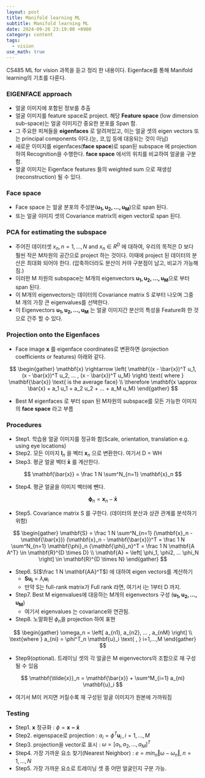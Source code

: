 ```yaml
---
layout: post
title: Manifold learning ML
subtitle: Manifold learning ML
date: 2024-09-26 23:19:00 +0900
category: content
tags:
  - vision
use_math: true
---
```


CS485 ML for vision 과목을 듣고 정리 한 내용이다.
Eigenface를 통해 Manifold learning의 기초를 다룬다.

### EIGENFACE approach
- 얼굴 이미지에 포함된 정보를 추출
- 얼굴 이미지를 feature space로 project. 해당 **Feature space** (low dimension sub-space)는 얼굴 이미지간 중요한 분포를 Span 함.
- 그 주요한 피쳐들을 **eigenfaces** 로 알려져있고, 이는 얼굴 셋의 eigen vectors 또는 principal components 이다.(눈, 코,입 등에 대응되는 것이 아님)
- 새로운 이미지를 eigenfaces(**face space**)로 span된 subspace 에 projection 하여 Recognition을 수행한다. **face space** 에서의 위치를 비교하여 얼굴을 구분함.
- 얼굴 이미지는 Eigenface features 들의 weighted sum 으로 재생성(reconstruction) 될 수 있다.

### Face space
- Face space 는 얼굴 분포의 주성분($\mathbf{u_1, u_2, ..., u_M}$)으로 span 된다. 
- 또는 얼굴 이미지 셋의 Covariance matrix의 eigen vector로 span 된다.

### PCA for estimating the subspace
- 주어진 데이터셋 ${x_n}, n=1, ..., N \text{ and } x_n \in R^D$ 에 대하여, 우리의 목적은 D 보다 훨씬 작은 M차원의 공간으로 project 하는 것이다. 이때에 project 된 데이터의 분산은 최대화 되어야 한다. (압축하더라도 분산이 커야 구분점이 남고, 비교가 가능해짐.)
- 이러한 M 차원의 subspace는 M개의 eigenvectors $\mathbf{u_1, u_2, ..., u_M}$으로 부터 span 된다.
- 이 M개의 eigenvectors는 데이터의 Covariance matrix S 로부터 나오며 그중 M 개의 가장 큰 eigenvalues를 선택한다.
- 이 Eigenvectors $\mathbf{u_1, u_2, ..., u_M}$ 는 얼굴 이미지간 분산의 특성을 Feature화 한 것으로 간주 할 수 있다.

### Projection onto the Eigenfaces
- Face image $\mathbf{x}$ 를 eigenface coordinates로 변환하면 (projection coefficients or features) 아래와 같다.

$$
\begin{gather}
\mathbf{x} \rightarrow \left( \mathbf{(x - \bar{x})^T u_1, (x - \bar{x})^T u_2, ... , (x - \bar{x})^T u_M} \right) \text{ where } \mathbf{\bar{x}} \text{ is the average face}
\\  \therefore \mathbf{x \approx \bar{x} + a_1 u_1 + a_2 u_2 + ... + a_M u_M}
\end{gather}
$$

- Best M eigenfaces 로 부터 span 된 M차원의 subspace를 모든 가능한 이미지의 **face space** 라고 부름

### Procedures
- Step1. 학습용 얼굴 이미지를 정규화 함(Scale, orientation, translation e.g. using eye locations)
- Step2. 모든 이미지 $\mathbf{I}_n$ 을 벡터 $\mathbf{x}_n$ 으로 변환한다. 여기서 D = WH
- Step3. 평균 얼굴 벡터 $\mathbf{\bar{x}}$ 를 계산한다. 

$$
\mathbf{\bar{x}} = \frac 1 N \sum^N_{n=1} \mathbf{x}_n
$$

- Step4. 평균 얼굴을 이미지 벡터에 뺀다.

$$
\mathbf{\phi}_n = \mathbf{x}_n - \mathbf{\bar{x}}
$$

- Step5. Covariance matrix S 를 구한다. (데이터의 분산과 상관 관계를 분석하기 위함)

$$
\begin{gather}
\mathbf{S} = \frac 1 N \sum^N_{n=1} (\mathbf{x}_n - \mathbf{\bar{x}}) (\mathbf{x}_n - \mathbf{\bar{x}})^T = \frac 1 N \sum^N_{n=1} \mathbf{\phi}_n {\mathbf{\phi}_n}^T = \frac 1 N \mathbf{A A^T} \in \mathbf{R}^{D \times D}
\\ \mathbf{A} = \left[ \phi_1, \phi2, ... \phi_N \right] \in \mathbf{R}^{D \times N}
\end{gather}
$$

- Step6. S($\frac 1 N \mathbf{AA}^T$) 에 대하여 eigen vectors를 계산하기
	- $\mathbf{S u_i} = \lambda_i \mathbf{u}_i$
	- 만약 S는 full-rank matrix가 Full rank 라면, 여기서 i는 1부터 D 까지.
- Step7. Best M eigenvalues에 대응하는 M개의 eigenvectors 구성 ($\mathbf{u_1, u_2, ... , u_M}$)
	- 여기서 eigenvalues 는 covariance와 연관됨.
- Step8. 노말화된 $\phi_n$을 projection 하여 표현

$$
\begin{gather}
\omega_n = \left[ a_{n1}, a_{n2}, ... , a_{nM} \right]
\\ \text{where } a_{ni} = \phi^T_n \mathbf{u}_i \text{ , } i=1,...,M
\end{gather}
$$

- Step9(optional). 트레이닝 셋의 각 얼굴은 M eigenvectors의 조합으로 재 구성 될 수 있음

$$
\mathbf{\tilde{x}}_n = \mathbf{\bar{x}} + \sum^M_{i=1} a_{ni} \mathbf{u}_i
$$

- 여기서 M이 커지면 커질수록 재 구성된 얼굴 이미지가 원본에 가까워짐

### Testing
- Step1. $\mathbf{x}$ 정규화 : $\phi = \mathbf{x - \bar{x}}$
- Step2. eigenspace로 projection : $a_i = \phi^T \mathbf{u}_i  \, , \, i=1, ... , M$
- Step3. projection을 vector로 표시 : $\omega = [a_1, a_2, ... , a_M ]^T$
- Step4. 가장 가까운 요소 찾기(Nearest Neighbor) : $e = min_n \Vert \omega - \omega_n \Vert, \, n= 1, ..., N$
- Step5. 가장 가까운 요소로 트레이닝 셋 중 어떤 얼굴인지 구분 가능.



